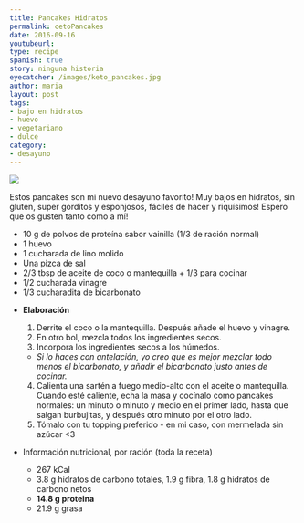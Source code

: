 ```yaml
---
title: Pancakes Hidratos
permalink: cetoPancakes
date: 2016-09-16
youtubeurl: 
type: recipe
spanish: true
story: ninguna historia
eyecatcher: /images/keto_pancakes.jpg
author: maria
layout: post
tags:
- bajo en hidratos
- huevo
- vegetariano
- dulce
category:
- desayuno
---
```


<img src="https://farm1.staticflickr.com/442/31327314580_6d51d7a9e7_o_d.jpg" />

Estos pancakes son mi nuevo desayuno favorito! Muy bajos en hidratos, sin gluten, super gorditos y esponjosos, fáciles de hacer y riquísimos! Espero que os gusten tanto como a mí!

<ul>
  <li>10 g de polvos de proteína sabor vainilla (1/3 de ración normal)</li>
  <li>1 huevo</li>
  <li>1 cucharada de lino molido</li>
  <li>Una pizca de sal</li>
  <li>2/3 tbsp de aceite de coco o mantequilla + 1/3 para cocinar</li>
  <li>1/2 cucharada vinagre</li>
  <li>1/3 cucharadita de bicarbonato</li>
</ul>

* **Elaboración**
  1. Derrite el coco o la mantequilla. Después añade el huevo y vinagre. 
  2. En otro bol, mezcla todos los ingredientes secos.
  3. Incorpora los ingredientes secos a los húmedos. 
    - _Si lo haces con antelación, yo creo que es mejor mezclar todo menos el bicarbonato, y añadir el bicarbonato justo antes de cocinar._
  4. Calienta una sartén a fuego medio-alto con el aceite o mantequilla. Cuando esté caliente, echa la masa y cocínalo como pancakes normales: un minuto o minuto y medio en el primer lado, hasta que salgan burbujitas, y después otro minuto por el otro lado.
  5. Tómalo con tu topping preferido - en mi caso, con mermelada sin azúcar <3


* Información nutricional, por ración (toda la receta)
  * 267 kCal
  * 3.8 g hidratos de carbono totales, 1.9 g fibra, 1.8 g hidratos de carbono netos
  * **14.8 g proteina**
  * 21.9 g grasa
